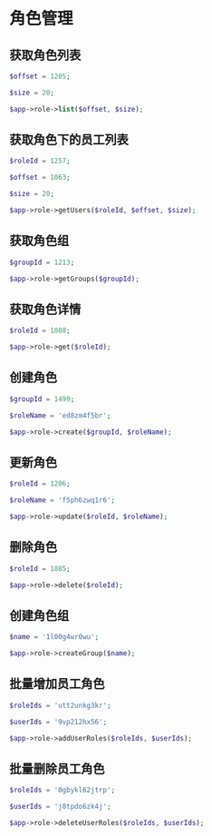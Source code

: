 # 角色管理

<a name="list"></a>
## 获取角色列表

```php
$offset = 1205;

$size = 20;

$app->role->list($offset, $size);
```

<a name="getUsers"></a>
## 获取角色下的员工列表

```php
$roleId = 1257;

$offset = 1063;

$size = 20;

$app->role->getUsers($roleId, $offset, $size);
```

<a name="getGroups"></a>
## 获取角色组

```php
$groupId = 1213;

$app->role->getGroups($groupId);
```

<a name="get"></a>
## 获取角色详情

```php
$roleId = 1088;

$app->role->get($roleId);
```

<a name="create"></a>
## 创建角色

```php
$groupId = 1499;

$roleName = 'ed8zm4f5br';

$app->role->create($groupId, $roleName);
```

<a name="update"></a>
## 更新角色

```php
$roleId = 1206;

$roleName = 'f5ph6zwq1r6';

$app->role->update($roleId, $roleName);
```

<a name="delete"></a>
## 删除角色

```php
$roleId = 1085;

$app->role->delete($roleId);
```

<a name="createGroup"></a>
## 创建角色组

```php
$name = '1l00g4wr0wu';

$app->role->createGroup($name);
```

<a name="addUserRoles"></a>
## 批量增加员工角色

```php
$roleIds = 'utt2unkg3kr';

$userIds = '9vp212hx56';

$app->role->addUserRoles($roleIds, $userIds);
```

<a name="deleteUserRoles"></a>
## 批量删除员工角色

```php
$roleIds = '0gbykl62jtrp';

$userIds = 'j8tpdo6zk4j';

$app->role->deleteUserRoles($roleIds, $userIds);
```

